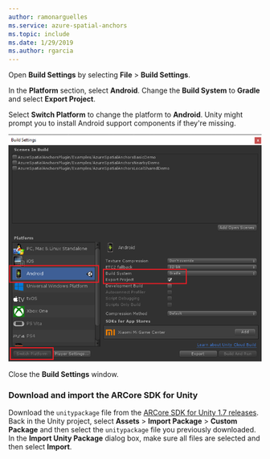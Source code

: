 ```yaml
---
author: ramonarguelles
ms.service: azure-spatial-anchors
ms.topic: include
ms.date: 1/29/2019
ms.author: rgarcia
---
```

Open **Build Settings** by selecting **File** > **Build Settings**.

In the **Platform** section, select **Android**. Change the **Build System** to **Gradle** and select **Export Project**.

Select **Switch Platform** to change the platform to **Android**. Unity might prompt you to install Android support components if they're missing.

![Unity Build Settings window](./media/spatial-anchors-unity/unity-android-build-settings.png)

Close the **Build Settings** window.

### Download and import the ARCore SDK for Unity

Download the `unitypackage` file from the [ARCore SDK for Unity 1.7 releases](https://github.com/google-ar/arcore-unity-sdk/releases/tag/v1.7.0). Back in the Unity project, select **Assets** > **Import Package** > **Custom Package** and then select the `unitypackage` file you previously downloaded. In the **Import Unity Package** dialog box, make sure all files are selected and then select **Import**.
